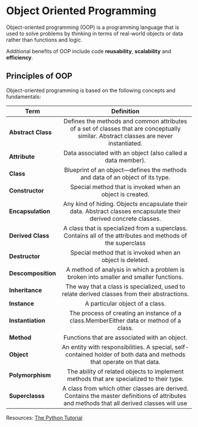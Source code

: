 # Object Oriented Programming

Object-oriented programming (OOP) is a programming language that is used to solve problems by thinking in terms of real-world objects or data rather than functions and logic.

Additional benefits of OOP include code **reusability**, **scalability** and **efficiency**.

## Principles of OOP

Object-oriented programming is based on the following concepts and fundamentals:

| **Term**      | **Definition**    |
| ------------- |:-------------:| 
| **Abstract Class**| Defines the methods and common attributes of a set of classes that are conceptually similar. Abstract classes are never instantiated.     | 
| **Attribute**     | Data associated with an object (also called a data member).                                                                               |  
| **Class**         | Blueprint of an object—defines the methods and data of an object of its type.                                                             |  
| **Constructor**   | Special method that is invoked when an object is created.                                                                                 | 
| **Encapsulation** | Any kind of hiding. Objects encapsulate their data. Abstract classes encapsulate their derived concrete classes.                          |  
| **Derived Class** | A class that is specialized from a superclass. Contains all of the attributes and methods of the superclass                               |  
| **Destructor**    | Special method that is invoked when an object is deleted.                                                                                 |  
| **Descomposition**| A method of analysis in which a problem is broken into smaller and smaller functions.                                                     | 
| **Inheritance**   | The way that a class is specialized, used to relate derived classes from their abstractions.                                              |  
| **Instance**      | A particular object of a class.                                                                                                           |  
| **Instantiation** | The process of creating an instance of a class.MemberEither data or method of a class.                                                    |  
| **Method**        | Functions that are associated with an object.                                                                                             | 
| **Object**        | An entity with responsibilities. A special, self-contained holder of both data and methods that operate on that data.                     |  
| **Polymorphism**  | The ability of related objects to implement methods that are specialized to their type.                                                   |  
| **Superclasss**   | A class from which other classes are derived. Contains the master definitions of attributes and methods that all derived classes will use |  


Resources: [The Python Tutorial](https://docs.python.org/3/tutorial/classes.html#a-first-look-at-classes)